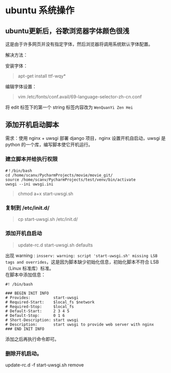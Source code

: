 # ubuntu 系统操作

## ubuntu更新后，谷歌浏览器字体颜色很浅

这是由于许多网页并没有指定字体，然后浏览器将调用系统默认字体配置。

解决方法：

安装字体：

>apt-get install ttf-wqy*

编辑字体设置：

>vim /etc/fonts/conf.avail/69-language-selector-zh-cn.conf

将 edit 标签下的第一个 string 标签内容改为 `WenQuanYi Zen Hei`

## 添加开机启动脚本  

需求：使用 nginx + uwsgi 部署 django 项目，nginx 设置开机自启动，uwsgi 是 python 的一个库，编写脚本使它开机运行。

### 建立脚本并给执行权限

```
#！/bin/bash
cd /home/scanv/PycharmProjects/movie/movie_git/  
source /home/scanv/PycharmProjects/test/venv/bin/activate  
uwsgi --ini uwsgi.ini
```

> chmod a+x start-uwsgi.sh

### 复制到 /etc/init.d/

> cp start-uwsgi.sh /etc/init.d/

### 添加开机自启动

> update-rc.d start-uwsgi.sh defaults

出现 warning : `insserv: warning: script 'start-uwsgi.sh' missing LSB tags and overrides`，这是因为脚本缺少初始化信息，初始化脚本不符合 LSB（Linux 标准库）标准。  
在脚本中添加信息：

```
#! /bin/bash

### BEGIN INIT INFO
# Provides:          start-uwsgi
# Required-Start:    $local_fs $network
# Required-Stop:     $local_fs
# Default-Start:     2 3 4 5
# Default-Stop:      0 1 6
# Short-Description: start uwsgi
# Description:       start uwsgi to provide web server with nginx
### END INIT INFO
```

添加之后再执行命令即可。

### 删除开机启动。

update-rc.d -f start-uwsgi.sh remove
